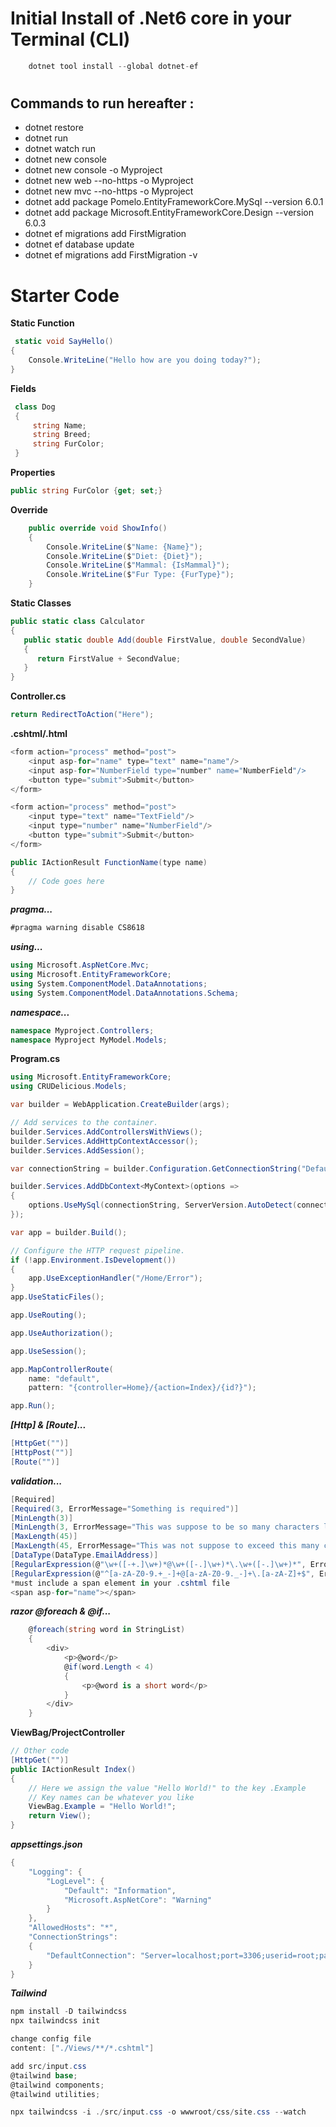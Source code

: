 
# Initial Install of .Net6 core in your Terminal (CLI)
```csharp
    dotnet tool install --global dotnet-ef
```
#
## Commands to run hereafter :
- dotnet restore
- dotnet run
- dotnet watch run
- dotnet new console
- dotnet new console -o Myproject
- dotnet new web --no-https -o Myproject
- dotnet new mvc --no-https -o Myproject
- dotnet add package Pomelo.EntityFrameworkCore.MySql --version 6.0.1
- dotnet add package Microsoft.EntityFrameworkCore.Design --version 6.0.3
- dotnet ef migrations add FirstMigration
- dotnet ef database update
- dotnet ef migrations add FirstMigration -v
# Starter Code
**Static Function**
```csharp
 static void SayHello()
{
    Console.WriteLine("Hello how are you doing today?");
}
```
**Fields**
```csharp
 class Dog
 {
     string Name;
     string Breed;
     string FurColor;
 }
```
**Properties**
```csharp
public string FurColor {get; set;}
```
**Override**
```csharp
    public override void ShowInfo()
    {
        Console.WriteLine($"Name: {Name}");
        Console.WriteLine($"Diet: {Diet}");
        Console.WriteLine($"Mammal: {IsMammal}");
        Console.WriteLine($"Fur Type: {FurType}");
    }
```
**Static Classes**
```csharp
public static class Calculator
{
   public static double Add(double FirstValue, double SecondValue)
   {
      return FirstValue + SecondValue;
   }
}
```
**Controller.cs**
```csharp
return RedirectToAction("Here");
```
**.cshtml/.html**
```csharp
<form action="process" method="post">    
    <input asp-for="name" type="text" name="name"/>    
    <input asp-for="NumberField type="number" name="NumberField"/>    
    <button type="submit">Submit</button>
</form>
```
```csharp
<form action="process" method="post">    
    <input type="text" name="TextField"/>    
    <input type="number" name="NumberField"/>    
    <button type="submit">Submit</button>
</form>
```
```csharp
public IActionResult FunctionName(type name)
{
    // Code goes here
}
```
***pragma...***
```csharp
#pragma warning disable CS8618
```
***using...***
```csharp
using Microsoft.AspNetCore.Mvc;
using Microsoft.EntityFrameworkCore;
using System.ComponentModel.DataAnnotations;
using System.ComponentModel.DataAnnotations.Schema;
```
***namespace...***
```csharp
namespace Myproject.Controllers;
namespace Myproject MyModel.Models;
```
**Program.cs**
```csharp
using Microsoft.EntityFrameworkCore;
using CRUDelicious.Models;

var builder = WebApplication.CreateBuilder(args);

// Add services to the container.
builder.Services.AddControllersWithViews();
builder.Services.AddHttpContextAccessor();  
builder.Services.AddSession();  

var connectionString = builder.Configuration.GetConnectionString("DefaultConnection");

builder.Services.AddDbContext<MyContext>(options =>
{
    options.UseMySql(connectionString, ServerVersion.AutoDetect(connectionString));
});

var app = builder.Build();

// Configure the HTTP request pipeline.
if (!app.Environment.IsDevelopment())
{
    app.UseExceptionHandler("/Home/Error");
}
app.UseStaticFiles();

app.UseRouting();

app.UseAuthorization();

app.UseSession();

app.MapControllerRoute(
    name: "default",
    pattern: "{controller=Home}/{action=Index}/{id?}");

app.Run();
```
***[Http] & [Route]...***
```csharp
[HttpGet("")]
[HttpPost("")]
[Route("")]
```
***validation...***
```csharp
[Required]
[Required(3, ErrorMessage="Something is required")]
[MinLength(3)]
[MinLength(3, ErrorMessage="This was suppose to be so many characters long")]
[MaxLength(45)]
[MaxLength(45, ErrorMessage="This was not suppose to exceed this many characters")]
[DataType(DataType.EmailAddress)]
[RegularExpression(@"\w+([-+.]\w+)*@\w+([-.]\w+)*\.\w+([-.]\w+)*", ErrorMessage = "Invalid email format")]
[RegularExpression(@"^[a-zA-Z0-9.+_-]+@[a-zA-Z0-9._-]+\.[a-zA-Z]+$", ErrorMessage = "Invalid email format")]
*must include a span element in your .cshtml file
<span asp-for="name"></span>
```
***razor @foreach & @if...***
```csharp
    @foreach(string word in StringList)    
    {        
        <div>            
            <p>@word</p>
            @if(word.Length < 4)            
            {                 
                <p>@word is a short word</p>            
            }       
        </div>    
    }
```
**ViewBag/ProjectController**
```csharp
// Other code 
[HttpGet("")]
public IActionResult Index()
{    
    // Here we assign the value "Hello World!" to the key .Example    
    // Key names can be whatever you like    
    ViewBag.Example = "Hello World!";    
    return View();
}
```
***appsettings.json***
```csharp
{  
    "Logging": {    
        "LogLevel": {      
            "Default": "Information",      
            "Microsoft.AspNetCore": "Warning"    
        }  
    },
    "AllowedHosts": "*",    
    "ConnectionStrings":    
    {        
        "DefaultConnection": "Server=localhost;port=3306;userid=root;password=root;database=**CHANGE ME TO NEW DB NAME**;"    
    }
}
```
***Tailwind***
```csharp
npm install -D tailwindcss
npx tailwindcss init

change config file
content: ["./Views/**/*.cshtml"]

add src/input.css
@tailwind base;
@tailwind components;
@tailwind utilities;

npx tailwindcss -i ./src/input.css -o wwwroot/css/site.css --watch

```
#




